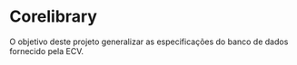 # Corelibrary

O objetivo deste projeto generalizar as especificações do banco de dados fornecido pela ECV.